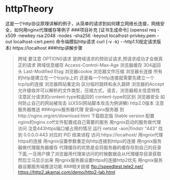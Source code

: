 # httpTheory
这是一个http协议原理讲解的例子，从简单的请求到如何建立网络长连接，网络安全，如何用nginx代理缓存等例子
###项目补充
[证书生成命令] 
(openssl req -x509 -newkey rsa:2048 -nodes -sha256 -keyout localhost-privkey.pem -out localhost-cert.pem)
命令端模拟http请求 curl (-v -k) --http1.1(规定请求版本)  https://localhost
###http讲解步骤
   > 跨域  要注意 OPTIONS请求 是跨域请求的预验证请求,预请求成功才会做真正的请求
   > 跨域信息缓存  Access-Control-Max-Age
   > 浏览器缓存  304返回头 Last-Modified Etag
   > 浏览器cookie
   > 浏览器文件压缩
   > 浏览器长连接 所有的http是建立在一个tcp/ip上的 还是每一个http连接就需要先建立一个tcp/ip的连接
   > 浏览器网站重定向 区分临时跳转和永久跳转
   > 浏览器的Accept 允许接收并可以解析的文件类型，压缩方式，语言，浏览器相关信息特性 注意区分请求的content-type和返回的
   content-type的区别
   > 浏览器安全 如何防止自己的网站被攻击 以XSS(网站脚本攻击为例讲解)
   > http2.0版本  注意服务器推送
###nginx服务器代理
   > 安装nginx服务器 到http://nginx.org/en/download.html 下载稳定版 Stable version
   > 配置nginx的nginx.coff文件配置成自己需要的服务
   > 用ngnix启动的服务做代理访问
    注意443https端口被占用的情况
     运行 netstat -aon|findstr "443" 找到 0.0.0.0:443 对应的 PID 结束进程 访问:https://localhost/
   > 用ngnix代理https的连接 
   > 用ngnix设置参数重定向http连接到https的连接
   > 用ngnix服务器做代理服务器缓存 代理缓存的优势是会将服务器的缓存存到自己的目录下面,一旦用户换了浏览器用代理来访问的时候数据会从代理缓存目录获取然后立马显示出来
   > 用ngnix服务器设置https的连接http2优先
   > 用ngnix服务器设置服务端推送功能 
###相关链接
   >ftp://speedtest.tele2.net/
   >https://http2.akamai.com/demo/http2-lab.html
